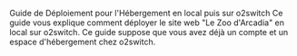 Guide de Déploiement pour l'Hébergement en local puis sur o2switch
Ce guide vous explique comment déployer le site web "Le Zoo d'Arcadia" en local sur o2switch. Ce guide suppose que vous avez déjà un compte et un espace d'hébergement chez o2switch.
